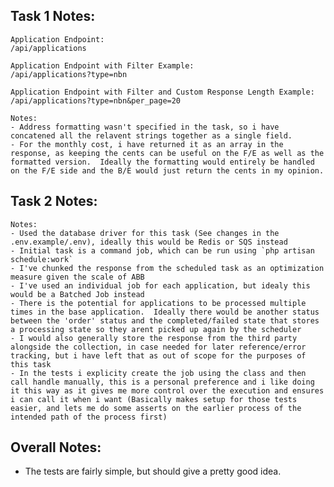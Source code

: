 Task 1 Notes:
--------------------------------------------
	Application Endpoint:
	/api/applications

	Application Endpoint with Filter Example:
	/api/applications?type=nbn

	Application Endpoint with Filter and Custom Response Length Example:
	/api/applications?type=nbn&per_page=20

	Notes:
	- Address formatting wasn't specified in the task, so i have concatened all the relavent strings together as a single field.
	- For the monthly cost, i have returned it as an array in the response, as keeping the cents can be useful on the F/E as well as the formatted version.  Ideally the formatting would entirely be handled on the F/E side and the B/E would just return the cents in my opinion.


Task 2 Notes:
--------------------------------------------
	Notes:
	- Used the database driver for this task (See changes in the .env.example/.env), ideally this would be Redis or SQS instead
	- Initial task is a command job, which can be run using `php artisan schedule:work`
	- I've chunked the response from the scheduled task as an optimization measure given the scale of ABB
	- I've used an individual job for each application, but idealy this would be a Batched Job instead
	- There is the potential for applications to be processed multiple times in the base application.  Ideally there would be another status between the 'order' status and the completed/failed state that stores a processing state so they arent picked up again by the scheduler
	- I would also generally store the response from the third party alongside the collection, in case needed for later reference/error tracking, but i have left that as out of scope for the purposes of this task
    - In the tests i explicity create the job using the class and then call handle manually, this is a personal preference and i like doing it this way as it gives me more control over the execution and ensures i can call it when i want (Basically makes setup for those tests easier, and lets me do some asserts on the earlier process of the intended path of the process first)


Overall Notes:
--------------------------------------------
- The tests are fairly simple, but should give a pretty good idea.

